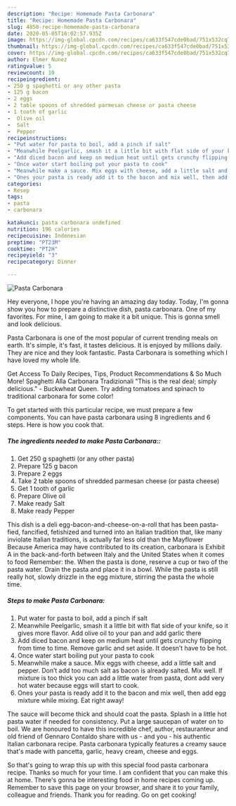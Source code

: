 ```yaml
---
description: "Recipe: Homemade Pasta Carbonara"
title: "Recipe: Homemade Pasta Carbonara"
slug: 4850-recipe-homemade-pasta-carbonara
date: 2020-05-05T16:02:57.935Z
image: https://img-global.cpcdn.com/recipes/ca633f547cde0bad/751x532cq70/pasta-carbonara-recipe-main-photo.jpg
thumbnail: https://img-global.cpcdn.com/recipes/ca633f547cde0bad/751x532cq70/pasta-carbonara-recipe-main-photo.jpg
cover: https://img-global.cpcdn.com/recipes/ca633f547cde0bad/751x532cq70/pasta-carbonara-recipe-main-photo.jpg
author: Elmer Nunez
ratingvalue: 5
reviewcount: 10
recipeingredient:
- 250 g spaghetti or any other pasta
- 125 g bacon
- 2 eggs
- 2 table spoons of shredded parmesan cheese or pasta cheese
- 1 tooth of garlic
-  Olive oil
-  Salt
-  Pepper
recipeinstructions:
- "Put water for pasta to boil, add a pinch if salt"
- "Meanwhile Peelgarlic, smash it a little bit with flat side of your knife, so it gives more flavor. Add olive oil to your pan and add garlic there"
- "Add diced bacon and keep on medium heat until gets crunchy flipping from time to time. Remove garlic and set aside. It doesn’t have to be hot."
- "Once water start boiling put your pasta to cook"
- "Meanwhile make a sauce. Mix eggs with cheese, add a little salt and pepper. Don’t add too much salt as bacon is already salted. Mix well. If mixture is too thick you can add a little water from pasta, dont add very hot water because eggs will start to cook."
- "Ones your pasta is ready add it to the bacon and mix well, then add egg mixture while mixing. Eat right away!"
categories:
- Resep
tags:
- pasta
- carbonara

katakunci: pasta carbonara undefined
nutrition: 196 calories
recipecuisine: Indonesian
preptime: "PT23M"
cooktime: "PT2H"
recipeyield: "3"
recipecategory: Dinner

---
```



![Pasta Carbonara](https://img-global.cpcdn.com/recipes/ca633f547cde0bad/751x532cq70/pasta-carbonara-recipe-main-photo.jpg)

Hey everyone, I hope you're having an amazing day today. Today, I'm gonna show you how to prepare a distinctive dish, pasta carbonara. One of my favorites. For mine, I am going to make it a bit unique. This is gonna smell and look delicious.

Pasta Carbonara is one of the most popular of current trending meals on earth. It's simple, it's fast, it tastes delicious. It is enjoyed by millions daily. They are nice and they look fantastic. Pasta Carbonara is something which I have loved my whole life.

Get Access To Daily Recipes, Tips, Product Recommendations &amp; So Much More! Spaghetti Alla Carbonara Tradizionali &#34;This is the real deal; simply delicious.&#34; - Buckwheat Queen. Try adding tomatoes and spinach to traditional carbonara for some color!


To get started with this particular recipe, we must prepare a few components. You can have pasta carbonara using 8 ingredients and 6 steps. Here is how you cook that.

##### The ingredients needed to make Pasta Carbonara::

1. Get 250 g spaghetti (or any other pasta)
1. Prepare 125 g bacon
1. Prepare 2 eggs
1. Take 2 table spoons of shredded parmesan cheese (or pasta cheese)
1. Get 1 tooth of garlic
1. Prepare  Olive oil
1. Make ready  Salt
1. Make ready  Pepper


This dish is a deli egg-bacon-and-cheese-on-a-roll that has been pasta-fied, fancified, fetishized and turned into an Italian tradition that, like many inviolate Italian traditions, is actually far less old than the Mayflower Because America may have contributed to its creation, carbonara is Exhibit A in the back-and-forth between Italy and the United States when it comes to food Remember: the. When the pasta is done, reserve a cup or two of the pasta water. Drain the pasta and place it in a bowl. While the pasta is still really hot, slowly drizzle in the egg mixture, stirring the pasta the whole time. 

##### Steps to make Pasta Carbonara:

1. Put water for pasta to boil, add a pinch if salt
1. Meanwhile Peelgarlic, smash it a little bit with flat side of your knife, so it gives more flavor. Add olive oil to your pan and add garlic there
1. Add diced bacon and keep on medium heat until gets crunchy flipping from time to time. Remove garlic and set aside. It doesn’t have to be hot.
1. Once water start boiling put your pasta to cook
1. Meanwhile make a sauce. Mix eggs with cheese, add a little salt and pepper. Don’t add too much salt as bacon is already salted. Mix well. If mixture is too thick you can add a little water from pasta, dont add very hot water because eggs will start to cook.
1. Ones your pasta is ready add it to the bacon and mix well, then add egg mixture while mixing. Eat right away!


The sauce will become thick and should coat the pasta. Splash in a little hot pasta water if needed for consistency. Put a large saucepan of water on to boil. We are honoured to have this incredible chef, author, restauranteur and old friend of Gennaro Contaldo share with us - and you - his authentic Italian carbonara recipe. Pasta carbonara typically features a creamy sauce that&#39;s made with pancetta, garlic, heavy cream, cheese and eggs. 

So that's going to wrap this up with this special food pasta carbonara recipe. Thanks so much for your time. I am confident that you can make this at home. There's gonna be interesting food in home recipes coming up. Remember to save this page on your browser, and share it to your family, colleague and friends. Thank you for reading. Go on get cooking!
